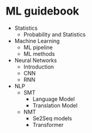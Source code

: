 # ML guidebook

* Statistics
	* Probability and Statistics
* Machine Learning
	* ML pipeline
	* ML methods
* Neural Networks
	* Introduction
	* CNN
	* RNN
* NLP
	* SMT
		* Language Model
		* Translation Model
	* NMT
		* Se2Seq models
		* Transformer

